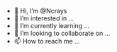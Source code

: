 - 👋 Hi, I’m @Ncrays
- 👀 I’m interested in ...
- 🌱 I’m currently learning ...
- 💞️ I’m looking to collaborate on ...
- 📫 How to reach me ...

<!---
Ncrays/Ncrays is a ✨ special ✨ repository because its `README.md` (this file) appears on your GitHub profile.
You can click the Preview link to take a look at your changes.
--->
